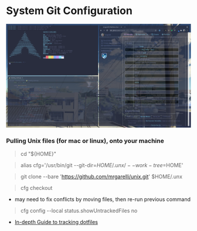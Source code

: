 # System Git Configuration

![arch system image](./.rdm/arch_config.png)

### Pulling Unix files (for mac or linux), onto your machine

> cd "${HOME}"

> alias cfg='/usr/bin/git --git-dir=$HOME/.unx/ --work-tree=$HOME'

> git clone --bare 'https://github.com/mrgarelli/unix.git' $HOME/.unx

> cfg checkout

* may need to fix conflicts by moving files, then re-run previous command

> cfg config --local status.showUntrackedFiles no



* [In-depth Guide to tracking dotfiles](https://developer.atlassian.com/blog/2016/02/best-way-to-store-dotfiles-git-bare-repo/)
